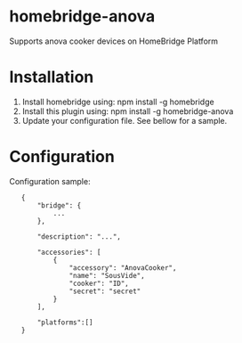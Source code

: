 # homebridge-anova

Supports anova cooker devices on HomeBridge Platform

# Installation

1. Install homebridge using: npm install -g homebridge
2. Install this plugin using: npm install -g homebridge-anova
3. Update your configuration file. See bellow for a sample. 

# Configuration

Configuration sample:

 ```
    {
        "bridge": {
            ...
        },
        
        "description": "...",

        "accessories": [
            {
                "accessory": "AnovaCooker",
                "name": "SousVide",
                "cooker": "ID",
                "secret": "secret"
            }
        ],

        "platforms":[]
    }



